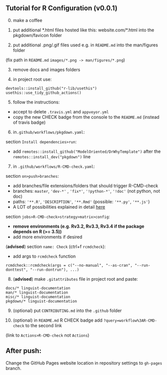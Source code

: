 ## Tutorial for R Configuration (v0.0.1)

0. make a coffee

1. put additional \*.html files hosted like this: website.com/\*.html into the pkgdown/favicon folder

2. put additional .png/.gif files used e.g. in `README.md` into the man/figures folder

(fix path in `README.md` `images/*.png -> man/figures/*.png`)

3. remove docs and images folders

4. in project root use:
```
devtools::install_github("r-lib/usethis")
usethis::use_tidy_github_actions()
```

5. follow the instructions:
- accept to delete `.travis.yml` and `appveyor.yml`
- copy the new CHECK badge from the console to the `README.md` (instead of travis badge)

6. in`.github/workflows/pkgdown.yaml`:

section `Install dependencies>run`:
- add `remotes::install_github("ModelOriented/DrWhyTemplate")` after the `remotes::install_dev("pkgdown")` line

7. in `.github/workflows/R-CMD-check.yaml`:

section `on>push>branches`:
- add branches/file extensions/folders that should trigger R-CMD-check
- branches: `master`, `'dev-*'` , `'fix*'`, `'!python-*'`, `'!doc'` (not python, not doc)
- paths: `'**.R'`, `'DESCRIPTION'`, `'**.Rmd'` (possible: `'**.py'`, `'**.js'`)
- A LOT of possibilities explained in detail [here](https://help.github.com/en/actions/reference/workflow-syntax-for-github-actions)

section `jobs>R-CMD-check>strategy>matrix>config`:
- **remove environments (e.g. Rv3.2, Rv3.3, Rv3.4 if the package depends on R (>= 3.5))**
- add more environments if desired

(**advised**) section `name: Check` (ctrl+f `rcmdcheck`):
- add args to `rcmdcheck` function

`rcmdcheck::rcmdcheck(args = c("--no-manual", "--as-cran", "--run-donttest", "--run-dontrun"), ...)`

8. (**advised**) make `.gitattributes` file in project root and paste:
```
docs/* linguist-documentation
man/* linguist-documentation
misc/* linguist-documentation
pkgdown/* linguist-documentation
```

9. (optional) put `CONTRIBUTING.md` into the `.github` folder

10. (optional) in `README.md` R CHECK badge add `?query=workflow%3AR-CMD-check` to the second link

(link to `Actions>R-CMD-check` not `Actions`)

## After push:

Change the GitHub Pages website location in repository settings to `gh-pages` branch.
